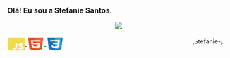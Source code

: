### Olá! Eu sou a Stefanie Santos.



<div align="center">
  <a href="https://github.com/kiipot">
  <img height="170em" src="https://github-readme-stats.vercel.app/api?username=kiipot&show_icons=true&theme=radical&include_all_commits=true&count_private=true"/>
</div>

<div style="display: inline_block"><br>
  <img align="center" alt="Stefanie-Js" height="30" width="40" src="https://raw.githubusercontent.com/devicons/devicon/master/icons/javascript/javascript-plain.svg">
  <img align="center" alt="Stefanie-HTML" height="30" width="40" src="https://raw.githubusercontent.com/devicons/devicon/master/icons/html5/html5-original.svg">
  <img align="center" alt="Stefanie-CSS" height="30" width="40" src="https://raw.githubusercontent.com/devicons/devicon/master/icons/css3/css3-original.svg">
  <img align="right" alt="Stefanie-pic" height="150" style="border-radius:50px;" src="https://cdn.discordapp.com/attachments/676586534928908323/1029105282825076757/picasion.com_8aa34d4985d64c35f8b4b7d75a1fee62.gif">
</div>

##




